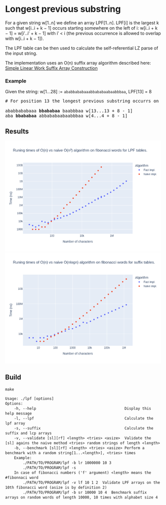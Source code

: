 # Longest previous substring

For a given string w[1..n] we define an array LPF[1..n]. LPF[i] is the
largest k such that w[i..i + k − 1] occurs starting somewhere on the
left of i: w[i..i + k − 1] = w[i′..i′ + k − 1] with i′ < i (the previous
occurrence is allowed to overlap with w[i..i + k − 1]).

The LPF table can be then used to calculate the self-referential LZ parse of the input string.

The implementation uses an O(n) suffix array algorithm described here: [Simple Linear Work Suffix Array Construction](https://www.cs.cmu.edu/~guyb/realworld/papersS04/KaSa03.pdf)

### Example
Given the string: w[1...28] := `ababbababaaabbababaabaabbbaa`, LPF[13] = 8

<pre>
# For position 13 the longest previous substring occurrs on position 4

ababbababaaa <b>bbababaa</b> baabbbaa w[13...13 + 8 - 1]
aba <b>bbababaa</b> abbababaabaabbbaa w[4...4 + 8 - 1]
</pre>

## Results

![LPF fib results](results/lpf_fib_benchmark.png)
![SA fib results](results/sa_fib_benchmark.png)

## Build 

```
make 
```

```
Usage: ./lpf [options]
Options:
    -h, --help                                        Display this help message
    -l, --lpf                                         Calculate the lpf array
    -s, --suffix                                      Calculate the suffix and lcp arrays
    -v, --validate [sl][rf] <length> <tries> <asize>  Validate the [sl] agains the naive method <tries> random strings of length <length>
    -b, --benchmark [sl][rf] <length> <tries> <asize> Perform a benchmark with a random string[1...<length>], <tries> times
    Example:
        ./PATH/TO/PROGRAM/lpf -b lr 1000000 10 3
        ./PATH/TO/PROGRAM/lpf -s
    In case of fibonacci numbers ('f' argument) <length> means the #fibonnaci word
        ./PATH/TO/PROGRAM/lpf -v lf 10 1 2  Validate LPF arrays on the 10th fibonacci word (asize is by definition 2)
        ./PATH/TO/PROGRAM/lpf -b sr 10000 10 4  Benchmark suffix arrays on random words of length 10000, 10 times with alphabet size 4
```
